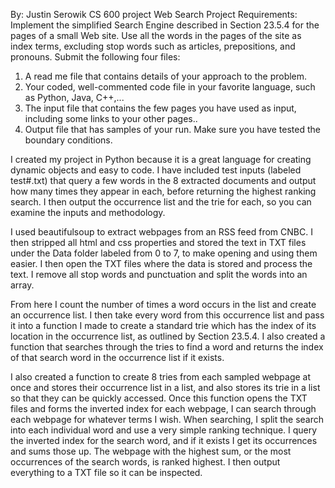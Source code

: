 By: Justin Serowik
CS 600 project Web Search Project
Requirements:
Implement the simplified Search Engine described in Section 23.5.4 for the pages of a small Web site. Use all the words in the pages of the site as index terms, excluding stop words such as articles, prepositions, and pronouns.
Submit the following four files:
1. A read me file that contains details of your approach to the problem.
2. Your coded, well-commented code file in your favorite language, such as Python, Java, C++,... 
3. The input file that contains the few pages you have used as input, including some links to your other pages..
4. Output file that has samples of your run. Make sure you have tested the boundary conditions.

I created my project in Python because it is a great language for creating dynamic objects and easy to code. I have included test inputs (labeled test#.txt) that query a few words in the 8 extracted documents and output how many times they appear in each, before returning the highest ranking search. I then output the occurrence list and the trie for each, so you can examine the inputs and methodology.

I used beautifulsoup to extract webpages from an RSS feed from CNBC. I then stripped all html and css properties and stored the text in TXT files under the Data folder labeled from 0 to 7, to make opening and using them easier. I then open the TXT files where the data is stored and process the text. I remove all stop words and punctuation and split the words into an array. 

From here I count the number of times a word occurs in the list and create an occurrence list. I then take every word from this occurrence list and pass it into a function I made to create a standard trie which has the index of its location in the occurrence list, as outlined by Section 23.5.4. I also created a function that searches through the tries to find a word and returns the index of that search word in the occurrence list if it exists.

I also created a function to create 8 tries from each sampled webpage at once and stores their occurrence list in a list, and also stores its trie in a list so that they can be quickly accessed. Once this function opens the TXT files and forms the inverted index for each webpage, I can search through each webpage for whatever terms I wish. When searching, I split the search into each individual word and use a very simple ranking technique. I query the inverted index for the search word, and if it exists I get its occurrences and sums those up. The webpage with the highest sum, or the most occurrences of the search words, is ranked highest. I then output everything to a TXT file so it can be inspected.
